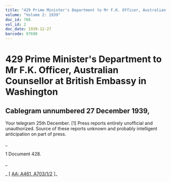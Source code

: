 ```yaml
---
title: "429 Prime Minister's Department to Mr F.K. Officer, Australian Counsellor at British Embassy in Washington"
volume: "Volume 2: 1939"
doc_id: 766
vol_id: 2
doc_date: 1939-12-27
barcode: 97698
---
```


# 429 Prime Minister's Department to Mr F.K. Officer, Australian Counsellor at British Embassy in Washington

## Cablegram unnumbered 27 December 1939,

Your telegram 25th December. [1] Press reports entirely unofficial and unauthorized. Source of these reports unknown and probably intelligent anticipation on part of press.

_

1 Document 428.

_

_ [ [AA: A461, A703/1/2](http://www.naa.gov.au/cgi-bin/Search?O=I&Number=97698) ]_
